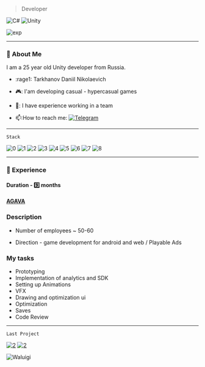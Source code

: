 >Developer
> 
![C#](https://img.shields.io/badge/-cSharp-e81c51?style=for-the-badge&logo=c-sharp&logoColor=white)
![Unity](https://img.shields.io/badge/-unity-e70173?style=for-the-badge&logo=unity&logoColor=white)

![exp](https://img.shields.io/badge/-OneYearExperience-e70173?style=for-the-badge&logo=unity&logoColor=white)
 ___
 
### 🔎 About Me 
I am a 25 year old Unity developer from Russia.

- :rage1: Tarkhanov Daniil Nikolaevich

- 🎮: I'am developing casual - hypercasual games

- 👯: I have experience working in a team

- 📫:How to reach me: [![Telegram](https://img.shields.io/badge/-plastfw-blue?style=flat&logo=Telegram&logoColor=white)](https://t.me/plastfw)

---

```
Stack
```
![0](https://img.shields.io/badge/-OOP-6b006f?style=for-the-badge&logo=git&logoColor=white)
![1](https://img.shields.io/badge/-DoTween-6b006f?style=for-the-badge&logo=git&logoColor=white)
![2](https://img.shields.io/badge/-Cinemachine-6b006f?style=for-the-badge&logo=git&logoColor=white)
![3](https://img.shields.io/badge/-LINQ-6b006f?style=for-the-badge&logo=git&logoColor=white)
![4](https://img.shields.io/badge/-RayFire-6b006f?style=for-the-badge&logo=git&logoColor=white)
![5](https://img.shields.io/badge/-GameAnalytics-6b006f?style=for-the-badge&logo=git&logoColor=white)
![6](https://img.shields.io/badge/-SDK-6b006f?style=for-the-badge&logo=git&logoColor=white)
![7](https://img.shields.io/badge/-SOLID-6b006f?style=for-the-badge&logo=git&logoColor=white)
![8](https://img.shields.io/badge/-AdobeIllustrator-6b006f?style=for-the-badge&logo=git&logoColor=white)

___

### :office: Experience

#### Duration  - 9️⃣ months
#### [AGAVA](https://agava.tech/)


### Description

- Number of employees ~ 50-60

- Direction - game development for android and web / Playable Ads

### My tasks
- Prototyping
- Implementation of analytics and SDK
- Setting up Animations
- VFX
- Drawing and optimization ui
- Optimization
- Saves
- Code Review
---
  
```
Last Project
```
[![2](https://img.shields.io/badge/-code-fb8f53?style=for-the-badge&logo=git&logoColor=white)](https://github.com/plastfw/Toilet-Run)
[![2](https://img.shields.io/badge/-TapToPlay-fb8f53?style=for-the-badge&logo=GooglePlay&logoColor=white)](https://yandex.ru/games/app/210372?draft=true&lang=ru)

![Waluigi](https://octodex.github.com/images/spidertocat.png)
